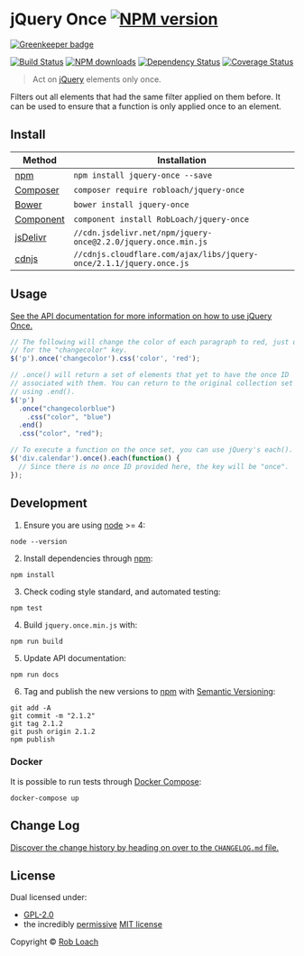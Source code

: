 # jQuery Once [![NPM version](https://img.shields.io/npm/v/jquery-once.svg)](https://npmjs.org/package/jquery-once "View this project on NPM")

[![Greenkeeper badge](https://badges.greenkeeper.io/RobLoach/jquery-once.svg)](https://greenkeeper.io/)

[![Build Status](https://img.shields.io/travis/RobLoach/jquery-once/master.svg)](http://travis-ci.org/RobLoach/jquery-once "Check this project's build status on TravisCI")
[![NPM downloads](https://img.shields.io/npm/dm/jquery-once.svg)](https://npmjs.org/package/jquery-once "View this project on NPM")
[![Dependency Status](https://img.shields.io/david/RobLoach/jquery-once.svg)](https://david-dm.org/RobLoach/jquery-once)
[![Coverage Status](https://coveralls.io/repos/RobLoach/jquery-once/badge.svg)](https://coveralls.io/r/RobLoach/jquery-once)

> Act on [jQuery](http://jquery.com) elements only once.

Filters out all elements that had the same filter applied on them before. It
can be used to ensure that a function is only applied once to an element.

## Install

Method | Installation
------ | ------------
[npm](http://npmjs.com/package/jquery-once) | `npm install jquery-once --save`
[Composer](https://packagist.org/packages/robloach/jquery-once) | `composer require robloach/jquery-once`
[Bower](http://bower.io/search/?q=jquery-once) | `bower install jquery-once`
[Component](https://github.com/componentjs/component) | `component install RobLoach/jquery-once`
[jsDelivr](http://www.jsdelivr.com/#!jquery.once) | `//cdn.jsdelivr.net/npm/jquery-once@2.2.0/jquery.once.min.js`
[cdnjs](https://cdnjs.com/libraries/jquery-once) | `//cdnjs.cloudflare.com/ajax/libs/jquery-once/2.1.1/jquery.once.js`

## Usage

[See the API documentation for more information on how to use jQuery Once.](https://github.com/RobLoach/jquery-once/blob/master/API.md#readme)

``` javascript
// The following will change the color of each paragraph to red, just once
// for the "changecolor" key.
$('p').once('changecolor').css('color', 'red');

// .once() will return a set of elements that yet to have the once ID
// associated with them. You can return to the original collection set by
// using .end().
$('p')
  .once("changecolorblue")
    .css("color", "blue")
  .end()
  .css("color", "red");

// To execute a function on the once set, you can use jQuery's each().
$('div.calendar').once().each(function() {
  // Since there is no once ID provided here, the key will be "once".
});
```

## Development

1. Ensure you are using [node](http://nodejs.org) >= 4:
  ```
  node --version
  ```

2. Install dependencies through [npm](http://npmjs.org):
  ```
  npm install
  ```

3. Check coding style standard, and automated testing:
  ```
  npm test
  ```

4. Build `jquery.once.min.js` with:
  ```
  npm run build
  ```

5. Update API documentation:
  ```
  npm run docs
  ```

6. Tag and publish the new versions to [npm](http://npmjs.com) with [Semantic
Versioning](http://semver.org/):
  ```
  git add -A
  git commit -m "2.1.2"
  git tag 2.1.2
  git push origin 2.1.2
  npm publish
  ```

### Docker

It is possible to run tests through [Docker Compose](https://docs.docker.com/compose/):

```
docker-compose up
```

## Change Log

[Discover the change history by heading on over to the `CHANGELOG.md` file.](CHANGELOG.md)

## License

Dual licensed under:

- [GPL-2.0](http://opensource.org/licenses/gpl-2.0.php)
- the incredibly [permissive](http://en.wikipedia.org/wiki/Permissive_free_software_licence) [MIT license](http://opensource.org/licenses/MIT)

Copyright &copy; [Rob Loach](http://github.com/RobLoach)
